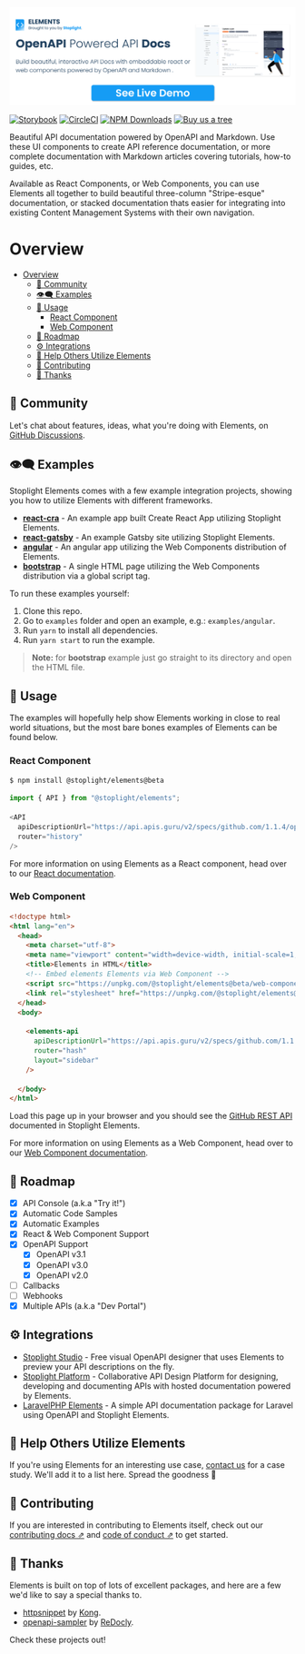 [![Elements - OpenAPI Powered API Documentation](docs/images/readme-header.svg)][elements_landing_page]

[![Storybook](https://cdn.jsdelivr.net/gh/storybookjs/brand@master/badge/badge-storybook.svg)](https://stoplight-elements.netlify.app)
[![CircleCI][circle_ci_image]][circle_ci]
[![NPM Downloads][circle_ci_image]][npm]
[![Buy us a tree][ecologi_image]][ecologi]

Beautiful API documentation powered by OpenAPI and Markdown. Use these UI components to create API reference documentation, or more complete documentation with Markdown articles covering tutorials, how-to guides, etc.

Available as React Components, or Web Components, you can use Elements all together to build beautiful three-column "Stripe-esque" documentation, or stacked documentation thats easier for integrating into existing Content Management Systems with their own navigation.

# Overview

- [Overview](#overview)
  - [📖 Community](#-community)
  - [👁️🗨 ️️Examples](#️-️️examples)
  - [🏁 Usage](#-usage)
    - [React Component](#react-component)
    - [Web Component](#web-component)
  - [🚧 Roadmap](#-roadmap)
  - [⚙️ Integrations](#️-integrations)
  - [🏁 Help Others Utilize Elements](#-help-others-utilize-elements)
  - [👏 Contributing](#-contributing)
  - [🎉 Thanks](#-thanks)

## 📖 Community

Let's chat about features, ideas, what you're doing with Elements, on [GitHub Discussions](https://github.com/stoplightio/elements/discussions).

## 👁️🗨 ️️Examples

Stoplight Elements comes with a few example integration projects, showing you how to utilize Elements with different frameworks.
- **[react-cra](./examples/react-cra)** - An example app built Create React App utilizing Stoplight Elements.
- **[react-gatsby](./examples/react-gatsby)** - An example Gatsby site utilizing Stoplight Elements.
- **[angular](./examples/angular)** - An angular app utilizing the Web Components distribution of Elements.
- **[bootstrap](./examples/bootstrap)** - A single HTML page utilizing the Web Components distribution via a global script tag.

To run these examples yourself:
1. Clone this repo.
2. Go to `examples` folder and open an example, e.g.: `examples/angular`.
3. Run `yarn` to install all dependencies.
4. Run `yarn start` to run the example.

> **Note:** for **bootstrap** example just go straight to its directory and open the HTML file.

## 🏁 Usage

The examples will hopefully help show Elements working in close to real world situations, but the most bare bones examples of Elements can be found below.

### React Component

```bash
$ npm install @stoplight/elements@beta
```

```js
import { API } from "@stoplight/elements";

<API
  apiDescriptionUrl="https://api.apis.guru/v2/specs/github.com/1.1.4/openapi.yaml"
  router="history"
/>
```

For more information on using Elements as a React component, head over to our [React documentation](docs/getting-started/integrations/react.md).
### Web Component

```html
<!doctype html>
<html lang="en">
  <head>
    <meta charset="utf-8">
    <meta name="viewport" content="width=device-width, initial-scale=1, shrink-to-fit=no">
    <title>Elements in HTML</title>
    <!-- Embed elements Elements via Web Component -->
    <script src="https://unpkg.com/@stoplight/elements@beta/web-components.min.js"></script>
    <link rel="stylesheet" href="https://unpkg.com/@stoplight/elements@beta/styles.min.css">
  </head>
  <body>

    <elements-api
      apiDescriptionUrl="https://api.apis.guru/v2/specs/github.com/1.1.4/openapi.yaml"
      router="hash"
      layout="sidebar"
    />

  </body>
</html>
```

Load this page up in your browser and you should see the [GitHub REST API](https://docs.github.com/en/rest) documented in Stoplight Elements.

For more information on using Elements as a Web Component, head over to our [Web Component documentation](docs/getting-started/1-usage/web-component.md).

## 🚧 Roadmap

- [x] API Console (a.k.a "Try it!")
- [x] Automatic Code Samples
- [x] Automatic Examples
- [x] React & Web Component Support
- [x] OpenAPI Support
  - [x] OpenAPI v3.1
  - [x] OpenAPI v3.0
  - [x] OpenAPI v2.0
- [ ] Callbacks
- [ ] Webhooks
- [x] Multiple APIs (a.k.a "Dev Portal")

## ⚙️ Integrations

- [Stoplight Studio](https://stoplight.io/studio/?utm_source=github&utm_medium=elements&utm_campaign=readme) - Free visual OpenAPI designer that uses Elements to preview your API descriptions on the fly.
- [Stoplight Platform](https://stoplight.io/?utm_source=github&utm_medium=elements&utm_campaign=readme) - Collaborative API Design Platform for designing, developing and documenting APIs with hosted documentation powered by Elements.
- [LaravelPHP Elements](https://packagist.org/packages/juststeveking/laravel-stoplight-elements) - A simple API documentation package for Laravel using OpenAPI and Stoplight Elements.

## 🏁 Help Others Utilize Elements

If you're using Elements for an interesting use case, [contact us](mailto:growth@stoplight.io) for a case study. We'll add it to a list here. Spread the goodness 🎉

## 👏 Contributing

If you are interested in contributing to Elements itself, check out our [contributing docs ⇗][contributing] and [code of conduct ⇗][code_of_conduct] to get started.

## 🎉 Thanks

Elements is built on top of lots of excellent packages, and here are a few we'd like to say a special thanks to.

- [httpsnippet](https://www.npmjs.com/package/httpsnippet) by [Kong](https://github.com/Kong).
- [openapi-sampler](https://www.npmjs.com/package/openapi-sampler) by [ReDocly](https://redoc.ly/).

Check these projects out!

[code_of_conduct]: CODE_OF_CONDUCT.md
[contributing]: CONTRIBUTING.md
[download-release]: https://github.com/stoplightio/elements/releases/latest
[elements_landing_page]: https://elements-demo.stoplight.io?utm_source=github&utm_medium=elements&utm_campaign=readme
[circle_ci]: https://circleci.com/gh/stoplightio/elements
[circle_ci_image]: https://img.shields.io/circleci/build/github/stoplightio/elements/main
[npm]: https://www.npmjs.com/package/@stoplight/elements
[npm_image]: https://img.shields.io/npm/dw/@stoplight/elements?color=blue
[ecologi]: https://ecologi.com/stoplightinc
[ecologi_image]: https://img.shields.io/badge/Buy%20us%20a%20tree-%F0%9F%8C%B3-lightgreen
